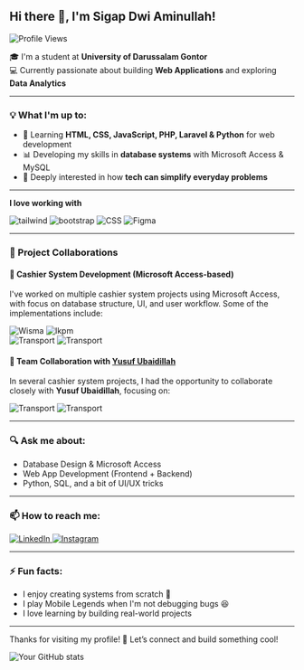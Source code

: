 <h2> Hi there 👋, I'm Sigap Dwi Aminullah! </h2>

![Profile Views](https://komarev.com/ghpvc/?username=think-ness&label=Profile_Views&color=07C160&style=for-the-badge)


🎓 I'm a student at **University  of Darussalam Gontor**  
💻 Currently passionate about building **Web Applications** and exploring **Data Analytics**

---

### 💡 What I'm up to:
- 🌱 Learning **HTML, CSS, JavaScript, PHP, Laravel & Python** for web development
- 📊 Developing my skills in **database systems** with Microsoft Access & MySQL
- 🧠 Deeply interested in how **tech can simplify everyday problems**

---

**I love working with**

<div display="flex">
  <img src="https://img.shields.io/badge/Tailwind-%2320232a.svg?style=for-the-badge&logo=tailwindcss&logoColor=%2361DAFB" alt="tailwind"/>
  <img src="https://img.shields.io/badge/Bootstrap-%23007ACC.svg?style=for-the-badge&logo=bootstrap&logoColor=white" alt="bootstrap"/>
  <img src="https://img.shields.io/badge/css3-%231572B6.svg?style=for-the-badge&logo=css3&logoColor=white" alt="CSS"/>
  <img src="https://img.shields.io/badge/Figma-F24E1E.svg?style=for-the-badge&logo=figma&logoColor=white" alt="Figma"/>
</div>

---

### 🤝 Project Collaborations

#### 🧾 **Cashier System Development (Microsoft Access-based)**
I've worked on multiple cashier system projects using Microsoft Access, with focus on database structure, UI, and user workflow. Some of the implementations include:
<div display="flex">
    <img src="https://img.shields.io/badge/1.-💼_Wisma_Darussalam-blue" alt="Wisma"/>
    <img src="https://img.shields.io/badge/2.-🏢_Kantor_IKPM_Gontor-green" alt="Ikpm"/>
</div>
<div display="flex">
      <img src="https://img.shields.io/badge/3.-🚐_Latansa_Transport-red" alt="Transport"/>
      <img src="https://img.shields.io/badge/4.-☎️_Wartel_Gontor_3-white" alt="Transport"/>
</div>

  <div display="flex">
    <h4>👥 Team Collaboration with 
        <a href="https://www.instagram.com/yusoefubaidillah">Yusuf Ubaidillah</a></h4>
 <p>
  In several cashier system projects, I had the opportunity to collaborate closely with 
  <span style="font-weight: bold;">Yusuf Ubaidillah</span>, focusing on:
</p>
  </div>

  <div>
      <img src="https://img.shields.io/badge/1.-📸_Bagian_Fotografi-red" alt="Transport"/>
      <img src="https://img.shields.io/badge/2.-🛍️_Koperasi_Pelajar-white" alt="Transport"/>
    
  </div>

---

### 🔍 Ask me about:
- Database Design & Microsoft Access
- Web App Development (Frontend + Backend)
- Python, SQL, and a bit of UI/UX tricks

---

### 📫 How to reach me:

<div display="flex">
  <a href="https://www.linkedin.com/in/sigap-dwi-aminullah/">
    <img src="https://img.shields.io/badge/linkedin-%230077B5.svg?style=for-the-badge&logo=linkedin&logoColor=white" alt="LinkedIn"/>
  </a>
  <a href="https://instagram.com/sigap_dwi96">
    <img src="https://img.shields.io/badge/@sigap_dwi96-%231DA1F2.svg?style=for-the-badge&logo=instagram&logoColor=white" alt="Instagram"/>
  </a>
</div>

---

### ⚡ Fun facts:
- I enjoy creating systems from scratch 💾  
- I play Mobile Legends when I'm not debugging bugs 😆  
- I love learning by building real-world projects

---

Thanks for visiting my profile! 🤝 Let’s connect and build something cool!

![Your GitHub stats](https://github-readme-stats.vercel.app/api?username=think-ness&show_icons=true&theme=darkblue)

